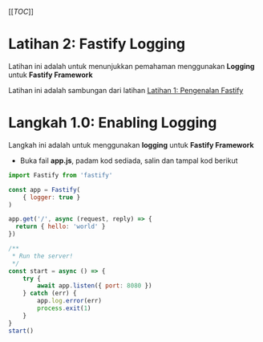 [[_TOC_]]

# Latihan 2: Fastify Logging
Latihan ini adalah untuk menunjukkan pemahaman menggunakan **Logging** untuk **Fastify Framework**

Latihan ini adalah sambungan dari latihan [Latihan 1: Pengenalan Fastify](https://code.cloud-connect.asia/jdn/latihan-aplikasi-moden/-/blob/master/Latihan%201%20-%20Pengenalan%20Fastify.md)

# Langkah 1.0: Enabling Logging
Langkah ini adalah untuk menggunakan **logging** untuk **Fastify Framework**

* Buka fail **app.js**, padam kod sediada, salin dan tampal kod berikut

```javascript
import Fastify from 'fastify'

const app = Fastify(
    { logger: true }
)

app.get('/', async (request, reply) => {
  return { hello: 'world' }
})

/**
 * Run the server!
 */
const start = async () => {
    try {
        await app.listen({ port: 8080 })
    } catch (err) {
        app.log.error(err)
        process.exit(1)
    }
}
start()

```
